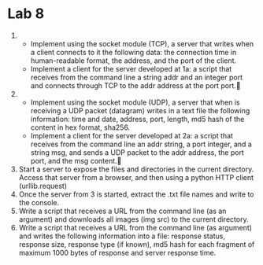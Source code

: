 # Lab 8

1.  
	- Implement using the socket module (TCP), a server that writes when a client connects to it the following data: the connection time in human-readable format, the address, and the port of the client.
	- Implement a client for the server developed at 1a: a script that receives from the command line a string addr and an integer port and connects through TCP to the addr address at the port port.
2.  
	- Implement using the socket module (UDP), a server that when is receiving a UDP packet (datagram) writes in a text file the following information: time and date, address, port, length, md5 hash of the content in hex format, sha256.
	- Implement a client for the server developed at 2a: a script that receives from the command line an addr string, a port integer, and a string msg, and sends a UDP packet to the addr address, the port port, and the msg content.
3. Start a server to expose the files and directories in the current directory. Access that server from a browser, and then using a python HTTP client (urllib.request)
4. Once the server from 3 is started, extract the .txt file names and write to the console.
5. Write a script that receives a URL from the command line (as an argument) and downloads all images (img src) to the current directory.
6. Write a script that receives a URL from the command line (as argument) and writes the following information into a file: response status, response size, response type (if known), md5 hash for each fragment of maximum 1000 bytes of response and server response time.